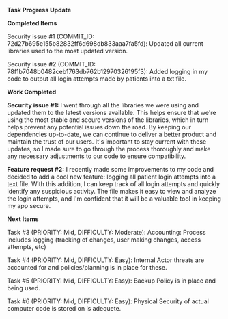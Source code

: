 **Task Progress Update**





**Completed Items**

Security issue #1 (COMMIT_ID: 72d27b695e155b82832ff6d698db833aaa7fa5fd): Updated all current libraries used to the most updated version.

Security issue #2 (COMMIT_ID: 78f1b7048b0482ceb1763db762b12970326195f3): Added logging in my code to output all login attempts made by patients into a txt file.


**Work Completed**

**Security issue #1:** I went through all the libraries we were using and updated them to the latest versions available. This helps ensure that we're using the most stable and secure versions of the libraries, which in turn helps prevent any potential issues down the road. By keeping our dependencies up-to-date, we can continue to deliver a better product and maintain the trust of our users. It's important to stay current with these updates, so I made sure to go through the process thoroughly and make any necessary adjustments to our code to ensure compatibility.

**Feature request #2:** I recently made some improvements to my code and decided to add a cool new feature: logging all patient login attempts into a text file. With this addition, I can keep track of all login attempts and quickly identify any suspicious activity. The file makes it easy to view and analyze the login attempts, and I'm confident that it will be a valuable tool in keeping my app secure.


**Next Items**

Task #3 (PRIORITY: Mid, DIFFICULTY: Moderate): Accounting: Process includes logging (tracking of changes, user making changes, access attempts, etc)

Task #4 (PRIORITY: Mid, DIFFICULTY: Easy): Internal Actor threats are accounted for and policies/planning is in place for these.

Task #5 (PRIORITY: Mid, DIFFICULTY: Easy): Backup Policy is in place and being used.

Task #6 (PRIORITY: Mid, DIFFICULTY: Easy): Physical Security of actual computer code is stored on is adequete.

